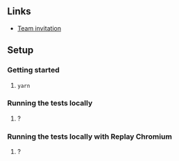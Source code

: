 ## Links

- [Team invitation](https://app.replay.io/team/invitation?code=6ab36a1b-9d1c-4fe9-a253-39e99df0578f)

## Setup

### Getting started

1. `yarn`

### Running the tests locally

1. ?

### Running the tests locally with Replay Chromium

1. ?
